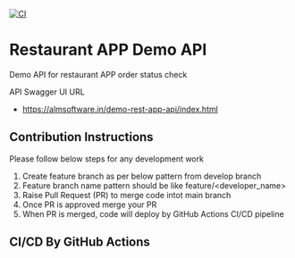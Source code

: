[![CI](https://github.com/sinfobyte/demo-restaurant-app-api/actions/workflows/publish.yml/badge.svg)](https://github.com/sinfobyte/demo-restaurant-app-api/actions/workflows/publish.yml)
# Restaurant APP Demo API
Demo API for restaurant APP order status check

API Swagger UI URL

* https://almsoftware.in/demo-rest-app-api/index.html

## Contribution Instructions

Please follow below steps for any development work

1. Create feature branch as per below pattern from develop branch
2. Feature branch name pattern should be like  feature/<developer_name>
3. Raise Pull Request (PR) to merge code intot main branch
4. Once PR is approved merge your PR
5. When PR is merged, code will deploy by GitHub Actions CI/CD pipeline

## CI/CD By GitHub Actions
